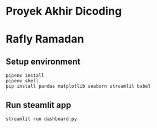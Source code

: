 # Proyek Akhir Dicoding
# Rafly Ramadan

## Setup environment
```
pipenv install
pipenv shell
pip install pandas matplotlib seaborn streamlit babel
```

## Run steamlit app
```
streamlit run dashboard.py
```

